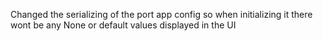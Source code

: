 Changed the serializing of the port app config so when initializing it there wont be any None or default values displayed in the UI
